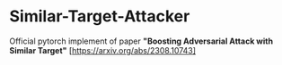 # Similar-Target-Attacker
Official pytorch implement of paper **"Boosting Adversarial Attack with Similar Target"** [https://arxiv.org/abs/2308.10743]
